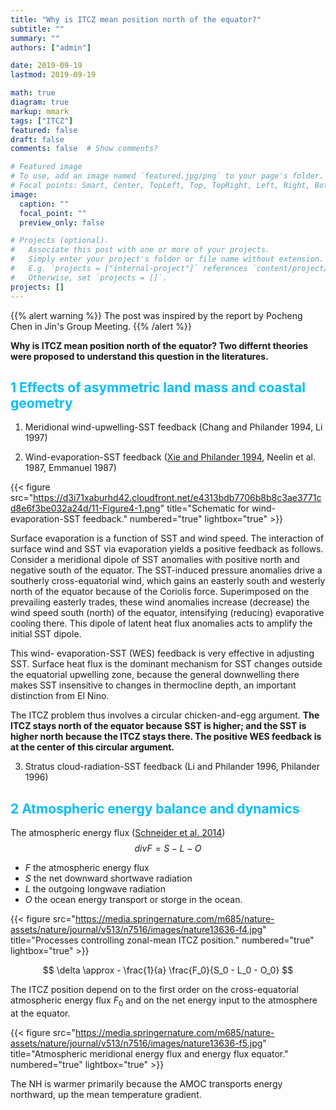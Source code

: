 ```yaml
---
title: "Why is ITCZ mean position north of the equator?"
subtitle: ""
summary: ""
authors: ["admin"]

date: 2019-09-19
lastmod: 2019-09-19

math: true
diagram: true
markup: mmark
tags: ["ITCZ"]
featured: false
draft: false
comments: false  # Show comments?

# Featured image
# To use, add an image named `featured.jpg/png` to your page's folder.
# Focal points: Smart, Center, TopLeft, Top, TopRight, Left, Right, BottomLeft, Bottom, BottomRight.
image:
  caption: ""
  focal_point: ""
  preview_only: false

# Projects (optional).
#   Associate this post with one or more of your projects.
#   Simply enter your project's folder or file name without extension.
#   E.g. `projects = ["internal-project"]` references `content/project/deep-learning/index.md`.
#   Otherwise, set `projects = []`.
projects: []
---
```

{{% alert warning %}}
The post was inspired by the report by Pocheng Chen in Jin's Group Meeting.
{{% /alert %}}

**Why is ITCZ mean position north of the equator? Two differnt theories were proposed to understand this question in the literatures.**

## <span style="color:deepskyblue">1 Effects of asymmetric land mass and coastal geometry </span>

1) Meridional wind-upwelling-SST feedback (Chang and Philander 1994, Li 1997)

2) Wind-evaporation-SST feedback ([Xie and Philander 1994]( https://doi.org/10.1034/j.1600-0870.1994.t01-1-00001.x), Neelin et al. 1987, Emmanuel 1987)

{{< figure src="https://d3i71xaburhd42.cloudfront.net/e4313bdb7706b8b8c3ae3771cd8e6f3be032a24d/11-Figure4-1.png" title="Schematic for wind-evaporation-SST feedback." numbered="true" lightbox="true" >}}

Surface evaporation is a function of SST and wind speed. The interaction of surface wind and SST via evaporation yields a positive feedback as follows. Consider a meridional dipole of SST anomalies with positive north and negative south of the equator. The SST-induced pressure anomalies drive a southerly cross-equatorial wind, which gains an easterly south and westerly north of the equator because of the Coriolis force. Superimposed on the prevailing easterly trades, these wind anomalies increase (decrease) the wind speed south (north) of the equator, intensifying (reducing) evaporative cooling there. This dipole of latent heat flux anomalies acts to amplify the initial SST dipole.

This wind- evaporation-SST (WES) feedback is very effective in adjusting SST. Surface heat flux is the dominant mechanism for SST changes outside the equatorial upwelling zone, because the general downwelling there makes SST insensitive to changes in thermocline depth, an important distinction from El Nino.

The ITCZ problem thus involves a circular chicken-and-egg argument. **The ITCZ stays north of the equator because SST is higher; and the SST is higher north because the ITCZ stays there. The positive WES feedback is at the center of this circular argument.**

3) Stratus cloud-radiation-SST feedback (Li and Philander 1996, Philander 1996)

## <span style="color:deepskyblue">2 Atmospheric energy balance and dynamics </span>

The atmospheric energy flux ([Schneider et al. 2014](https://www.nature.com/articles/nature13636))
$$ div F = S - L - O $$

- $F$ the atmospheric energy flux
- $S$ the net downward shortwave radiation
- $L$ the outgoing longwave radiation
- $O$ the ocean energy transport or storge in the ocean.

{{< figure src="https://media.springernature.com/m685/nature-assets/nature/journal/v513/n7516/images/nature13636-f4.jpg" title="Processes controlling zonal-mean ITCZ position." numbered="true" lightbox="true" >}}


$$ \delta \approx - \frac{1}{a} \frac{F_0}{S_0 - L_0 - O_0} $$

The ITCZ position depend on to the first order on the cross-equatorial atmospheric energy flux $F_0$ and on the net energy input to the atmosphere at the equator.

{{< figure src="https://media.springernature.com/m685/nature-assets/nature/journal/v513/n7516/images/nature13636-f5.jpg" title="Atmospheric meridional energy flux and energy flux equator." numbered="true" lightbox="true" >}}

The NH is warmer primarily because the AMOC transports energy northward, up the mean temperature gradient.


